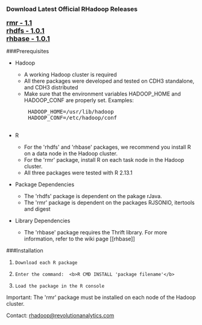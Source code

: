 ### Download Latest Official RHadoop Releases

<font size=4><b>[rmr - 1.1](https://github.com/downloads/RevolutionAnalytics/RHadoop/rmr_1.1.tar.gz)</b></font><br>
<font size=4><b>[rhdfs - 1.0.1](https://s3.amazonaws.com/rhadoop/master/rhdfs_1.0.1.tar.gz)</b></font><br>
<font size=4><b>[rhbase - 1.0.1](https://s3.amazonaws.com/rhadoop/master/rhbase_1.0.1.tar.gz)</b></font><br>

###Prerequisites

* Hadoop 
    * A working Hadoop cluster is required
    * All there packages were developed and tested on CDH3 standalone, and CDH3 distributed  
    * Make sure that the environment variables HADOOP_HOME and HADOOP_CONF are properly set.
    Examples:
    <pre>
      HADOOP_HOME=/usr/lib/hadoop
      HADOOP_CONF=/etc/hadoop/conf
    </pre>

* R 
    * For the 'rhdfs' and 'rhbase' packages,  we recommend you install R on a data node in the Hadoop cluster.  
    * For the 'rmr' package, install R on each task node in the Hadoop cluster. 
    *  All three packages were tested with R 2.13.1

* Package Dependencies
    * The 'rhdfs' package is dependent on the pakage rJava.  
    * The 'rmr' package is dependent on the packages RJSONIO, itertools and digest

* Library Dependencies
    * The 'rhbase' package requires the Thrift library. For more information, refer to the wiki page [[rhbase]] 

###Installation
1.     Download each R package
1.     Enter the command:  <b>R CMD INSTALL 'package filename'</b>
1.     Load the package in the R console 
Important:  The 'rmr' package must be installed on each node of the Hadoop cluster.

Contact: rhadoop@revolutionanalytics.com
